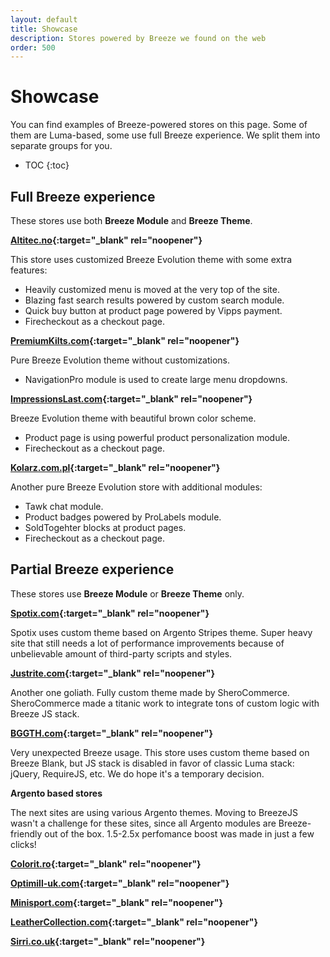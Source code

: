 ```yaml
---
layout: default
title: Showcase
description: Stores powered by Breeze we found on the web
order: 500
---
```


# Showcase

You can find examples of Breeze-powered stores on this page. Some of them are Luma-based, some use full Breeze experience. We split them into separate groups
for you.

* TOC
{:toc}

## Full Breeze experience

These stores use both **Breeze Module** and **Breeze Theme**.

**[Altitec.no](https://altitec.no/){:target="_blank" rel="noopener"}**

This store uses customized Breeze Evolution theme with some extra features:

 -  Heavily customized menu is moved at the very top of the site.
 -  Blazing fast search results powered by custom search module.
 -  Quick buy button at product page powered by Vipps payment.
 -  Firecheckout as a checkout page.

**[PremiumKilts.com](https://premiumkilts.com/){:target="_blank" rel="noopener"}**

Pure Breeze Evolution theme without customizations.

 -  NavigationPro module is used to create large menu dropdowns.

**[ImpressionsLast.com](https://impressionslast.com/){:target="_blank" rel="noopener"}**

Breeze Evolution theme with beautiful brown color scheme.

 -  Product page is using powerful product personalization module.
 -  Firecheckout as a checkout page.

**[Kolarz.com.pl](https://kolarz.com.pl/){:target="_blank" rel="noopener"}**

Another pure Breeze Evolution store with additional modules:

 -  Tawk chat module.
 -  Product badges powered by ProLabels module.
 -  SoldTogehter blocks at product pages.
 -  Firecheckout as a checkout page.

## Partial Breeze experience

These stores use **Breeze Module** or **Breeze Theme** only.

**[Spotix.com](https://www.spotix.com/){:target="_blank" rel="noopener"}**

Spotix uses custom theme based on Argento Stripes theme. Super heavy site that
still needs a lot of performance improvements because of unbelievable amount
of third-party scripts and styles.

**[Justrite.com](https://www.justrite.com/){:target="_blank" rel="noopener"}**

Another one goliath. Fully custom theme made by SheroCommerce. SheroCommerce
made a titanic work to integrate tons of custom logic with Breeze JS stack.

**[BGGTH.com](https://bggth.com/){:target="_blank" rel="noopener"}**

Very unexpected Breeze usage. This store uses custom theme based on Breeze Blank,
but JS stack is disabled in favor of classic Luma stack: jQuery, RequireJS, etc.
We do hope it's a temporary decision.

**Argento based stores**

The next sites are using various Argento themes. Moving to BreezeJS wasn't a
challenge for these sites, since all Argento modules are Breeze-friendly out of
the box. 1.5-2.5x perfomance boost was made in just a few clicks!

**[Colorit.ro](https://www.colorit.ro/){:target="_blank" rel="noopener"}**

**[Optimill-uk.com](https://www.optimill-uk.com/){:target="_blank" rel="noopener"}**

**[Minisport.com](https://www.minisport.com/){:target="_blank" rel="noopener"}**

**[LeatherCollection.com](https://leathercollection.com/){:target="_blank" rel="noopener"}**

**[Sirri.co.uk](https://www.sirri.co.uk/){:target="_blank" rel="noopener"}**

